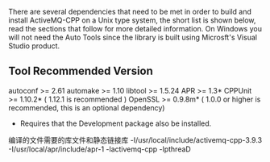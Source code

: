 There are several dependencies that need to be met in order to build and
install ActiveMQ-CPP on a Unix type system, the short list is shown below,
read the sections that follow for more detailed information.  On Windows
you will not need the Auto Tools since the library is built using Microsft's
Visual Studio product.

Tool        Recommended Version
-------------------------------
autoconf    >= 2.61
automake    >= 1.10
libtool     >= 1.5.24
APR         >= 1.3*
CPPUnit     >= 1.10.2* ( 1.12.1 is recommended )
OpenSSL     >= 0.9.8m* ( 1.0.0 or higher is recommended, this is an optional dependency)

* Requires that the Development package also be installed.

编译的文件需要的库文件和静态链接库
-I/usr/local/include/activemq-cpp-3.9.3 -I/usr/local/apr/include/apr-1
-lactivemq-cpp -lpthreaD
